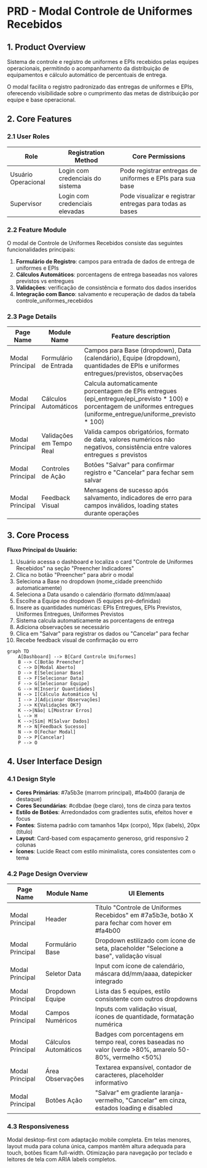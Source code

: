 # PRD - Modal Controle de Uniformes Recebidos

## 1. Product Overview

Sistema de controle e registro de uniformes e EPIs recebidos pelas equipes operacionais, permitindo o acompanhamento da distribuição de equipamentos e cálculo automático de percentuais de entrega.

O modal facilita o registro padronizado das entregas de uniformes e EPIs, oferecendo visibilidade sobre o cumprimento das metas de distribuição por equipe e base operacional.

## 2. Core Features

### 2.1 User Roles

| Role | Registration Method | Core Permissions |
|------|---------------------|------------------|
| Usuário Operacional | Login com credenciais do sistema | Pode registrar entregas de uniformes e EPIs para sua base |
| Supervisor | Login com credenciais elevadas | Pode visualizar e registrar entregas para todas as bases |

### 2.2 Feature Module

O modal de Controle de Uniformes Recebidos consiste das seguintes funcionalidades principais:

1. **Formulário de Registro**: campos para entrada de dados de entrega de uniformes e EPIs
2. **Cálculos Automáticos**: porcentagens de entrega baseadas nos valores previstos vs entregues
3. **Validações**: verificação de consistência e formato dos dados inseridos
4. **Integração com Banco**: salvamento e recuperação de dados da tabela controle_uniformes_recebidos

### 2.3 Page Details

| Page Name | Module Name | Feature description |
|-----------|-------------|---------------------|
| Modal Principal | Formulário de Entrada | Campos para Base (dropdown), Data (calendário), Equipe (dropdown), quantidades de EPIs e uniformes entregues/previstos, observações |
| Modal Principal | Cálculos Automáticos | Calcula automaticamente porcentagem de EPIs entregues (epi_entregue/epi_previsto * 100) e porcentagem de uniformes entregues (uniforme_entregue/uniforme_previsto * 100) |
| Modal Principal | Validações em Tempo Real | Valida campos obrigatórios, formato de data, valores numéricos não negativos, consistência entre valores entregues ≤ previstos |
| Modal Principal | Controles de Ação | Botões "Salvar" para confirmar registro e "Cancelar" para fechar sem salvar |
| Modal Principal | Feedback Visual | Mensagens de sucesso após salvamento, indicadores de erro para campos inválidos, loading states durante operações |

## 3. Core Process

**Fluxo Principal do Usuário:**

1. Usuário acessa o dashboard e localiza o card "Controle de Uniformes Recebidos" na seção "Preencher Indicadores"
2. Clica no botão "Preencher" para abrir o modal
3. Seleciona a Base no dropdown (nome_cidade preenchido automaticamente)
4. Seleciona a Data usando o calendário (formato dd/mm/aaaa)
5. Escolhe a Equipe no dropdown (5 equipes pré-definidas)
6. Insere as quantidades numéricas: EPIs Entregues, EPIs Previstos, Uniformes Entregues, Uniformes Previstos
7. Sistema calcula automaticamente as porcentagens de entrega
8. Adiciona observações se necessário
9. Clica em "Salvar" para registrar os dados ou "Cancelar" para fechar
10. Recebe feedback visual de confirmação ou erro

```mermaid
graph TD
    A[Dashboard] --> B[Card Controle Uniformes]
    B --> C[Botão Preencher]
    C --> D[Modal Aberto]
    D --> E[Selecionar Base]
    E --> F[Selecionar Data]
    F --> G[Selecionar Equipe]
    G --> H[Inserir Quantidades]
    H --> I[Cálculo Automático %]
    I --> J[Adicionar Observações]
    J --> K{Validações OK?}
    K -->|Não| L[Mostrar Erros]
    L --> H
    K -->|Sim| M[Salvar Dados]
    M --> N[Feedback Sucesso]
    N --> O[Fechar Modal]
    D --> P[Cancelar]
    P --> O
```

## 4. User Interface Design

### 4.1 Design Style

- **Cores Primárias**: #7a5b3e (marrom principal), #fa4b00 (laranja de destaque)
- **Cores Secundárias**: #cdbdae (bege claro), tons de cinza para textos
- **Estilo de Botões**: Arredondados com gradientes sutis, efeitos hover e focus
- **Fontes**: Sistema padrão com tamanhos 14px (corpo), 16px (labels), 20px (título)
- **Layout**: Card-based com espaçamento generoso, grid responsivo 2 colunas
- **Ícones**: Lucide React com estilo minimalista, cores consistentes com o tema

### 4.2 Page Design Overview

| Page Name | Module Name | UI Elements |
|-----------|-------------|-------------|
| Modal Principal | Header | Título "Controle de Uniformes Recebidos" em #7a5b3e, botão X para fechar com hover em #fa4b00 |
| Modal Principal | Formulário Base | Dropdown estilizado com ícone de seta, placeholder "Selecione a base", validação visual |
| Modal Principal | Seletor Data | Input com ícone de calendário, máscara dd/mm/aaaa, datepicker integrado |
| Modal Principal | Dropdown Equipe | Lista das 5 equipes, estilo consistente com outros dropdowns |
| Modal Principal | Campos Numéricos | Inputs com validação visual, ícones de quantidade, formatação numérica |
| Modal Principal | Cálculos Automáticos | Badges com porcentagens em tempo real, cores baseadas no valor (verde >80%, amarelo 50-80%, vermelho <50%) |
| Modal Principal | Área Observações | Textarea expansível, contador de caracteres, placeholder informativo |
| Modal Principal | Botões Ação | "Salvar" em gradiente laranja-vermelho, "Cancelar" em cinza, estados loading e disabled |

### 4.3 Responsiveness

Modal desktop-first com adaptação mobile completa. Em telas menores, layout muda para coluna única, campos mantêm altura adequada para touch, botões ficam full-width. Otimização para navegação por teclado e leitores de tela com ARIA labels completos.